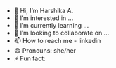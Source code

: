 - 👋 Hi, I’m Harshika A.
- 👀 I’m interested in ...
- 🌱 I’m currently learning ...
- 💞️ I’m looking to collaborate on ...
- 📫 How to reach me - linkedin 
- 😄 Pronouns: she/her
- ⚡ Fun fact: 

<!---
HarshikaAgr/HarshikaAgr is a ✨ special ✨ repository because its `README.md` (this file) appears on your GitHub profile.
You can click the Preview link to take a look at your changes.
--->
